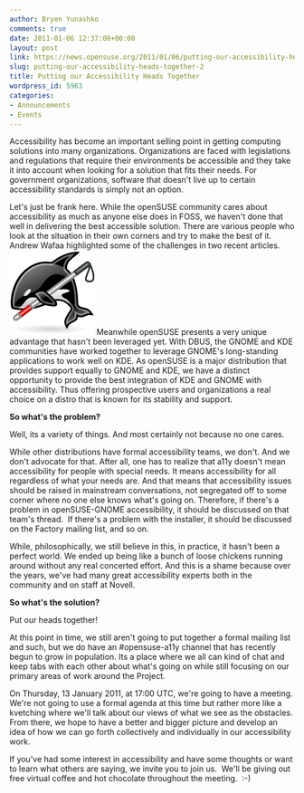 ```yaml
---
author: Bryen Yunashko
comments: true
date: 2011-01-06 12:37:08+00:00
layout: post
link: https://news.opensuse.org/2011/01/06/putting-our-accessibility-heads-together-2/
slug: putting-our-accessibility-heads-together-2
title: Putting our Accessibility Heads Together
wordpress_id: 5963
categories:
- Announcements
- Events
---
```


Accessibility has become an important selling point in getting computing solutions into many organizations. Organizations are faced with legislations and regulations that require their environments be accessible and they take it into account when looking for a solution that fits their needs. For government organizations, software that doesn't live up to certain accessibility standards is simply not an option.

Let's just be frank here. While the openSUSE community cares about accessibility as much as anyone else does in FOSS, we haven't done that well in delivering the best accessible solution. There are various people who look at the situation in their own corners and try to make the best of it. Andrew Wafaa highlighted some of the challenges in two recent articles.
[![Orca-A powerful Linux screenreader](/wp-content/uploads/2010/12/orca2-sm.jpg)](//news.opensuse.org/2011/01/06/putting-our-accessibility-heads-together-2/orca2-sm/)
Meanwhile openSUSE presents a very unique advantage that hasn't been leveraged yet. With DBUS, the GNOME and KDE communities have worked together to leverage GNOME's long-standing applications to work well on KDE. As openSUSE is a major distribution that provides support equally to GNOME and KDE, we have a distinct opportunity to provide the best integration of KDE and GNOME with accessibility. Thus offering prospective users and organizations a real choice on a distro that is known for its stability and support.
<!-- more -->
**So what's the problem?**

Well, its a variety of things. And most certainly not because no one cares.

While other distributions have formal accessibility teams, we don't. And we don't advocate for that. After all, one has to realize that a11y doesn't mean accessibility for people with special needs. It means accessibility for all regardless of what your needs are. And that means that accessibility issues should be raised in mainstream conversations, not segregated off to some corner where no one else knows what's going on. Therefore, if there's a problem in openSUSE-GNOME accessibility, it should be discussed on that team's thread.  If there's a problem with the installer, it should be discussed on the Factory mailing list, and so on.

While, philosophically, we still believe in this, in practice, it hasn't been a perfect world. We ended up being like a bunch of loose chickens running around without any real concerted effort. And this is a shame because over the years, we've had many great accessibility experts both in the community and on staff at Novell.

**So what's the solution?**

Put our heads together!

At this point in time, we still aren't going to put together a formal mailing list and such, but we do have an #opensuse-a11y channel that has recently begun to grow in population. Its a place where we all can kind of chat and keep tabs with each other about what's going on while still focusing on our primary areas of work around the Project.

On Thursday, 13 January 2011, at 17:00 UTC, we're going to have a meeting. We're not going to use a formal agenda at this time but rather more like a kvetching where we'll talk about our views of what we see as the obstacles. From there, we hope to have a better and bigger picture and develop an idea of how we can go forth collectively and individually in our accessibility work.

If you've had some interest in accessibility and have some thoughts or want to learn what others are saying, we invite you to join us.  We'll be giving out free virtual coffee and hot chocolate throughout the meeting.  :-)
